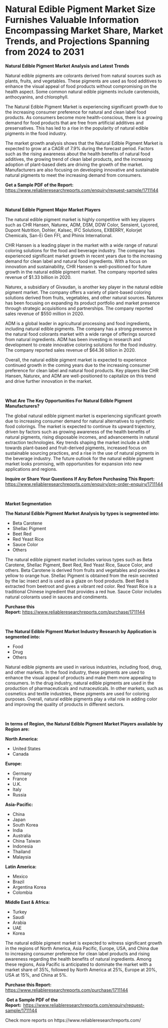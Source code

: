 <p><h1>Natural Edible Pigment Market Size Furnishes Valuable Information Encompassing Market Share, Market Trends, and Projections Spanning from 2024 to 2031</h1></p><p><strong>Natural Edible Pigment Market Analysis and Latest Trends</strong></p>
<p><p>Natural edible pigments are colorants derived from natural sources such as plants, fruits, and vegetables. These pigments are used as food additives to enhance the visual appeal of food products without compromising on the health aspect. Some common natural edible pigments include carotenoids, anthocyanins, and chlorophyll.</p><p>The Natural Edible Pigment Market is experiencing significant growth due to the increasing consumer preference for natural and clean label food products. As consumers become more health-conscious, there is a growing demand for food products that are free from artificial additives and preservatives. This has led to a rise in the popularity of natural edible pigments in the food industry.</p><p>The market growth analysis shows that the Natural Edible Pigment Market is expected to grow at a CAGR of 7.9% during the forecast period. Factors such as the rising awareness about the health benefits of natural food additives, the growing trend of clean label products, and the increasing adoption of plant-based diets are driving the growth of the market. Manufacturers are also focusing on developing innovative and sustainable natural pigments to meet the increasing demand from consumers.</p></p>
<p><strong>Get a Sample PDF of the Report:&nbsp;</strong> <a href="https://www.reliableresearchreports.com/enquiry/request-sample/1711144">https://www.reliableresearchreports.com/enquiry/request-sample/1711144</a></p>
<p>&nbsp;</p>
<p><strong>Natural Edible Pigment Major Market Players</strong></p>
<p><p>The natural edible pigment market is highly competitive with key players such as CHR Hansen, Naturex, ADM, DSM, DDW Color, Sensient, Lycored, Dupont Nutrition, Dohler, Kalsec, IFC Solutions, EXBERRY, Kolorjet Chemicals, San-Ei Gen FFI, and Phinix International.</p><p>CHR Hansen is a leading player in the market with a wide range of natural coloring solutions for the food and beverage industry. The company has experienced significant market growth in recent years due to the increasing demand for clean label and natural food ingredients. With a focus on innovation and sustainability, CHR Hansen is well-positioned for future growth in the natural edible pigment market. The company reported sales revenue of $1.33 billion in 2020.</p><p>Naturex, a subsidiary of Givaudan, is another key player in the natural edible pigment market. The company offers a variety of plant-based coloring solutions derived from fruits, vegetables, and other natural sources. Naturex has been focusing on expanding its product portfolio and market presence through strategic acquisitions and partnerships. The company reported sales revenue of $550 million in 2020.</p><p>ADM is a global leader in agricultural processing and food ingredients, including natural edible pigments. The company has a strong presence in the natural food colorants market with a wide range of offerings sourced from natural ingredients. ADM has been investing in research and development to create innovative coloring solutions for the food industry. The company reported sales revenue of $64.36 billion in 2020.</p><p>Overall, the natural edible pigment market is expected to experience continued growth in the coming years due to the increasing consumer preference for clean label and natural food products. Key players like CHR Hansen, Naturex, and ADM are well-positioned to capitalize on this trend and drive further innovation in the market.</p></p>
<p>&nbsp;</p>
<p><strong>What Are The Key Opportunities For Natural Edible Pigment Manufacturers?</strong></p>
<p><p>The global natural edible pigment market is experiencing significant growth due to increasing consumer demand for natural alternatives to synthetic food colorings. The market is expected to continue its upward trajectory, driven by factors such as growing awareness of the health benefits of natural pigments, rising disposable incomes, and advancements in natural extraction technologies. Key trends shaping the market include a shift towards plant-based and fruit-derived pigments, increased focus on sustainable sourcing practices, and a rise in the use of natural pigments in the beverage industry. The future outlook for the natural edible pigment market looks promising, with opportunities for expansion into new applications and regions.</p></p>
<p><strong>Inquire or Share Your Questions If Any Before Purchasing This Report:</strong> <a href="https://www.reliableresearchreports.com/enquiry/pre-order-enquiry/1711144">https://www.reliableresearchreports.com/enquiry/pre-order-enquiry/1711144</a></p>
<p>&nbsp;</p>
<p><strong>Market Segmentation</strong></p>
<p><strong>The Natural Edible Pigment Market Analysis by types is segmented into:</strong></p>
<p><ul><li>Beta Carotene</li><li>Shellac Pigment</li><li>Beet Red</li><li>Red Yeast Rice</li><li>Sauce Color</li><li>Others</li></ul></p>
<p><p>The natural edible pigment market includes various types such as Beta Carotene, Shellac Pigment, Beet Red, Red Yeast Rice, Sauce Color, and others. Beta Carotene is derived from fruits and vegetables and provides a yellow to orange hue. Shellac Pigment is obtained from the resin secreted by the lac insect and is used as a glaze on food products. Beet Red is extracted from beetroot and gives a vibrant red color. Red Yeast Rice is a traditional Chinese ingredient that provides a red hue. Sauce Color includes natural colorants used in sauces and condiments.</p></p>
<p><strong>Purchase this Report:&nbsp;</strong><a href="https://www.reliableresearchreports.com/purchase/1711144">https://www.reliableresearchreports.com/purchase/1711144</a></p>
<p>&nbsp;</p>
<p><strong>The Natural Edible Pigment Market Industry Research by Application is segmented into:</strong></p>
<p><ul><li>Food</li><li>Drug</li><li>Others</li></ul></p>
<p><p>Natural edible pigments are used in various industries, including food, drug, and other markets. In the food industry, these pigments are used to enhance the visual appeal of products and make them more appealing to consumers. In the drug industry, natural edible pigments are used in the production of pharmaceuticals and nutraceuticals. In other markets, such as cosmetics and textile industries, these pigments are used for coloring purposes. Overall, natural edible pigments play a vital role in adding color and improving the quality of products in different sectors.</p></p>
<p>&nbsp;</p>
<p><strong>In terms of Region, the Natural Edible Pigment Market Players available by Region are:</strong></p>
<p>
    <p> <strong> North America: </strong>
        <ul>
            <li>United States</li>
            <li>Canada</li>
        </ul>
        </p> 
    <p> <strong> Europe: </strong>
        <ul>
            <li>Germany</li>
            <li>France</li>
            <li>U.K.</li>
            <li>Italy</li>
            <li>Russia</li>
        </ul>
        </p> 
    <p> <strong> Asia-Pacific: </strong>
        <ul>
            <li>China</li>
            <li>Japan</li>
            <li>South Korea</li>
            <li>India</li>
            <li>Australia</li>
            <li>China Taiwan</li>
            <li>Indonesia</li>
            <li>Thailand</li>
            <li>Malaysia</li>
        </ul>
        </p> 
    <p> <strong> Latin America: </strong>
        <ul>
            <li>Mexico</li>
            <li>Brazil</li>
            <li>Argentina Korea</li>
            <li>Colombia</li>
        </ul>
        </p> 
    <p> <strong> Middle East & Africa: </strong>
        <ul>
            <li>Turkey</li>
            <li>Saudi</li>
            <li>Arabia</li>
            <li>UAE</li>
            <li>Korea</li>
        </ul>
    </p>
    </p>
<p><p>The natural edible pigment market is expected to witness significant growth in the regions of North America, Asia Pacific, Europe, USA, and China due to increasing consumer preference for clean label products and rising awareness regarding the health benefits of natural ingredients. Among these regions, Asia Pacific is anticipated to dominate the market with a market share of 35%, followed by North America at 25%, Europe at 20%, USA at 15%, and China at 5%.</p></p>
<p><strong>Purchase this Report: </strong><a href="https://www.reliableresearchreports.com/purchase/1711144">https://www.reliableresearchreports.com/purchase/1711144</a></p>
<p>&nbsp;<strong>Get a Sample PDF of the Report:&nbsp;&nbsp;</strong><a href="https://www.reliableresearchreports.com/enquiry/request-sample/1711144">https://www.reliableresearchreports.com/enquiry/request-sample/1711144</a></p>
<p><strong></strong></p>
<p>Check more reports on https://www.reliableresearchreports.com/</p>